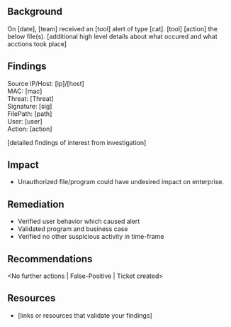## Background

On [date], [team] received an [tool] alert of type [cat]. [tool] [action] the below file(s). [additional high level details about what occured and what acctions took place]

## Findings

Source IP/Host: [ip]/[host]  
MAC:   [mac]  
Threat: [Threat]  
Signature:  [sig]  
FilePath:  [path]  
User:  [user]  
Action:  [action]  

[detailed findings of interest from investigation]  

## Impact

* Unauthorized file/program could have undesired impact on enterprise.

## Remediation

* Verified user behavior which caused alert
* Validated program and business case
* Verified no other suspicious activity in time-frame

## Recommendations

<No further actions | False-Positive | Ticket created>

## Resources

* [links or resources that validate your findings]
